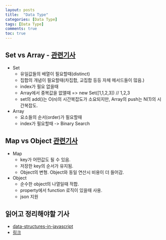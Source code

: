 ```yaml
---
layout: posts
title:  "Data Type"
categories: [Data Type]
tags: [Data Type]
comments: true
toc: true
---
```

## Set vs Array - [관련기사](https://medium.com/front-end-weekly/es6-set-vs-array-what-and-when-efc055655e1a)
- Set
  - 유일값들의 배열이 필요할때(distinct)
  - 집합의 개념이 필요할때(차집합, 교집합 등등 자체 메서드들이 많음.)
  - index가 필요 없을때
  - Array에서 중복값을 없앨때 => new Set([1,1,2,3]) // 1,2,3
  - set의 add()는 O(n)의 시간복잡도가 소요되지만, Array의 push는 N(1)의 시간복잡도.
- Array
  - 요소들의 순서(order)가 필요할때
  - index가 필요할때 -> Binary Search

## Map vs Object [관련기사](https://medium.com/front-end-weekly/es6-map-vs-object-what-and-when-b80621932373)
- Map
  - key가 어떤값도 될 수 있음.
  - 저장한 key의 순서가 유지됨.
  - Object의 변형. Object와 동일 연산시 비용이 더 들어감.
- Object
  - 순수한 object의 나열일때 적합.
  - property에서 function 로직이 있을때 사용.
  - json 지원

## 읽어고 정리해야할 기사
  - [data-structures-in-javascript](https://medium.com/siliconwat/data-structures-in-javascript-1b9aed0ea17c)
  - [링크](http://cooervo.github.io/Algorithms-DataStructures-BigONotation/data-structures.html)
